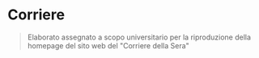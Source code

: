 # Corriere

> Elaborato assegnato a scopo universitario per la riproduzione della homepage del sito web del "Corriere della Sera"
